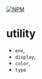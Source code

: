 [![NPM](https://nodei.co/npm/@jlongyam/utility.svg?style=flat-square&data=n&color=orange)](https://www.npmjs.com/package/@jlongyam/utility)

# utility

- `env`,
- `display`,
- `color`,
- `type`
